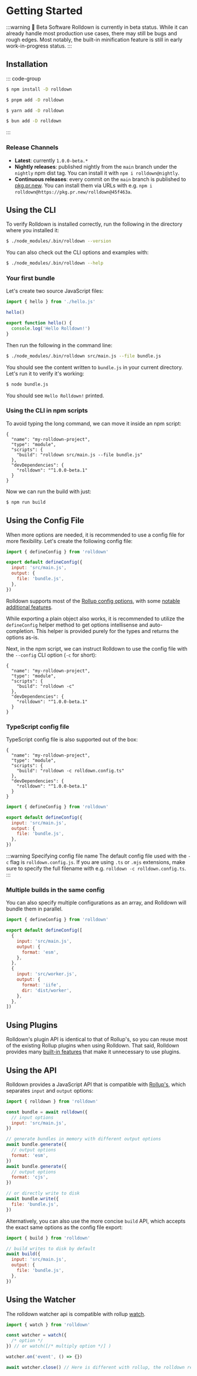 # Getting Started

:::warning 🚧 Beta Software
Rolldown is currently in beta status. While it can already handle most production use cases, there may still be bugs and rough edges. Most notably, the built-in minification feature is still in early work-in-progress status.
:::

## Installation

::: code-group

```sh [npm]
$ npm install -D rolldown
```

```sh [pnpm]
$ pnpm add -D rolldown
```

```sh [yarn]
$ yarn add -D rolldown
```

```sh [bun]
$ bun add -D rolldown
```

:::

### Release Channels

- **Latest**: currently `1.0.0-beta.*`
- **Nightly releases**: published nightly from the `main` branch under the `nightly` npm dist tag. You can install it with `npm i rolldown@nightly`.
- **Continuous releases**: every commit on the `main` branch is published to [pkg.pr.new](https://pkg.pr.new). You can install them via URLs with e.g. `npm i rolldown@https://pkg.pr.new/rolldown@45f463a`.

## Using the CLI

To verify Rolldown is installed correctly, run the following in the directory where you installed it:

```sh
$ ./node_modules/.bin/rolldown --version
```

You can also check out the CLI options and examples with:

```sh
$ ./node_modules/.bin/rolldown --help
```

### Your first bundle

Let's create two source JavaScript files:

```js [src/main.js]
import { hello } from './hello.js'

hello()
```

```js [src/hello.js]
export function hello() {
  console.log('Hello Rolldown!')
}
```

Then run the following in the command line:

```sh
$ ./node_modules/.bin/rolldown src/main.js --file bundle.js
```

You should see the content written to `bundle.js` in your current directory. Let's run it to verify it's working:

```sh
$ node bundle.js
```

You should see `Hello Rolldown!` printed.

### Using the CLI in npm scripts

To avoid typing the long command, we can move it inside an npm script:

```json{5} [package.json]
{
  "name": "my-rolldown-project",
  "type": "module",
  "scripts": {
    "build": "rolldown src/main.js --file bundle.js"
  },
  "devDependencies": {
    "rolldown": "^1.0.0-beta.1"
  }
}
```

Now we can run the build with just:

```sh
$ npm run build
```

## Using the Config File

When more options are needed, it is recommended to use a config file for more flexibility. Let's create the following config file:

```js [rolldown.config.js]
import { defineConfig } from 'rolldown'

export default defineConfig({
  input: 'src/main.js',
  output: {
    file: 'bundle.js',
  },
})
```

Rolldown supports most of the [Rollup config options](https://rollupjs.org/configuration-options), with some [notable additional features](./features.md).

While exporting a plain object also works, it is recommended to utilize the `defineConfig` helper method to get options intellisense and auto-completion. This helper is provided purely for the types and returns the options as-is.

Next, in the npm script, we can instruct Rolldown to use the config file with the `--config` CLI option (`-c` for short):

```json{5} [package.json]
{
  "name": "my-rolldown-project",
  "type": "module",
  "scripts": {
    "build": "rolldown -c"
  },
  "devDependencies": {
    "rolldown": "^1.0.0-beta.1"
  }
}
```

### TypeScript config file

TypeScript config file is also supported out of the box:

```json{5} [package.json]
{
  "name": "my-rolldown-project",
  "type": "module",
  "scripts": {
    "build": "rolldown -c rolldown.config.ts"
  },
  "devDependencies": {
    "rolldown": "^1.0.0-beta.1"
  }
}
```

```js [rolldown.config.ts]
import { defineConfig } from 'rolldown'

export default defineConfig({
  input: 'src/main.js',
  output: {
    file: 'bundle.js',
  },
})
```

:::warning Specifying config file name
The default config file used with the `-c` flag is `rolldown.config.js`. If you are using `.ts` or `.mjs` extensions, make sure to specify the full filename with e.g. `rolldown -c rolldown.config.ts`.
:::

### Multiple builds in the same config

You can also specify multiple configurations as an array, and Rolldown will bundle them in parallel.

```js [rolldown.config.js]
import { defineConfig } from 'rolldown'

export default defineConfig([
  {
    input: 'src/main.js',
    output: {
      format: 'esm',
    },
  },
  {
    input: 'src/worker.js',
    output: {
      format: 'iife',
      dir: 'dist/worker',
    },
  },
])
```

## Using Plugins

Rolldown's plugin API is identical to that of Rollup's, so you can reuse most of the existing Rollup plugins when using Rolldown. That said, Rolldown provides many [built-in features](./features.md) that make it unnecessary to use plugins.

## Using the API

Rolldown provides a JavaScript API that is compatible with [Rollup's](https://rollupjs.org/javascript-api/), which separates `input` and `output` options:

```js
import { rolldown } from 'rolldown'

const bundle = await rolldown({
  // input options
  input: 'src/main.js',
})

// generate bundles in memory with different output options
await bundle.generate({
  // output options
  format: 'esm',
})
await bundle.generate({
  // output options
  format: 'cjs',
})

// or directly write to disk
await bundle.write({
  file: 'bundle.js',
})
```

Alternatively, you can also use the more concise `build` API, which accepts the exact same options as the config file export:

```js
import { build } from 'rolldown'

// build writes to disk by default
await build({
  input: 'src/main.js',
  output: {
    file: 'bundle.js',
  },
})
```

## Using the Watcher

The rolldown watcher api is compatible with rollup [watch](https://rollupjs.org/javascript-api/#rollup-watch).

```js
import { watch } from 'rolldown'

const watcher = watch({
  /* option */
}) // or watch([/* multiply option */] )

watcher.on('event', () => {})

await watcher.close() // Here is different with rollup, the rolldown returned the promise at here.
```
